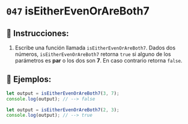 # `047` isEitherEvenOrAreBoth7

## 📝 Instrucciones:

1. Escribe una función llamada `isEitherEvenOrAreBoth7`. Dados dos números, `isEitherEvenOrAreBoth7` retorna `true` si alguno de los parámetros es **par** o los dos son **7**. En caso contrario retorna `false`. 

## 📎 Ejemplos:

```Javascript
let output = isEitherEvenOrAreBoth7(3, 7);
console.log(output); // --> false

let output = isEitherEvenOrAreBoth7(2, 3);
console.log(output); // --> true
```

